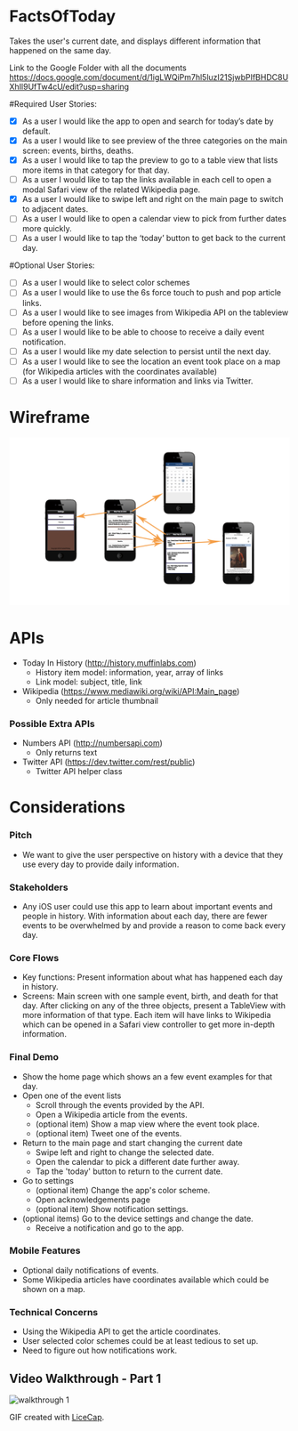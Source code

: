 # FactsOfToday
Takes the user's current date, and displays different information that happened on the same day.

Link to the Google Folder with all the documents
https://docs.google.com/document/d/1igLWQiPm7hl5luzI21SjwbPIfBHDC8UXhIl9UfTw4cU/edit?usp=sharing

#Required User Stories:

- [x] As a user I would like the app to open and search for today’s date by default.
- [x] As a user I would like to see preview of the three categories on the main screen: events, births, deaths.
- [x] As a user I would like to tap the preview to go to a table view that lists more items in that category for that day.
- [ ] As a user I would like to tap the links available in each cell to open a modal Safari view of the related Wikipedia page.
- [x] As a user I would like to swipe left and right on the main page to switch to adjacent dates.
- [ ] As a user I would like to open a calendar view to pick from further dates more quickly.
- [ ] As a user I would like to tap the ‘today’ button to get back to the current day.

#Optional User Stories:

- [ ] As a user I would like to select color schemes
- [ ] As a user I would like to use the 6s force touch to push and pop article links.
- [ ] As a user I would like to see images from Wikipedia API on the tableview before opening the links.
- [ ] As a user I would like to be able to choose to receive a daily event notification.
- [ ] As a user I would like my date selection to persist until the next day.
- [ ] As a user I would like to see the location an event took place on a map (for Wikipedia articles with the coordinates available)
- [ ] As a user I would like to share information and links via Twitter.

# Wireframe

![Wireframe](wireframe.png)


# APIs

* Today In History  (http://history.muffinlabs.com)
  * History item model: information, year, array of links
  * Link model: subject, title, link
* Wikipedia         (https://www.mediawiki.org/wiki/API:Main_page)
  * Only needed for article thumbnail

### Possible Extra APIs

* Numbers API       (http://numbersapi.com)
  * Only returns text
* Twitter API       (https://dev.twitter.com/rest/public)
  * Twitter API helper class

# Considerations

### Pitch

* We want to give the user perspective on history with a device that they use every day to provide daily information.

### Stakeholders

* Any iOS user could use this app to learn about important events and people in history. With information about each day, there are fewer events to be overwhelmed by and provide a reason to come back every day.

### Core Flows

* Key functions: Present information about what has happened each day in history.
* Screens: Main screen with one sample event, birth, and death for that day. After clicking on any of the three objects, present a TableView with more information of that type. Each item will have links to Wikipedia which can be opened in a Safari view controller to get more in-depth information.

### Final Demo

* Show the home page which shows an a few event examples for that day.
* Open one of the event lists
  * Scroll through the events provided by the API.
  * Open a Wikipedia article from the events.
  * (optional item) Show a map view where the event took place.
  * (optional item) Tweet one of the events.
* Return to the main page and start changing the current date
  * Swipe left and right to change the selected date.
  * Open the calendar to pick a different date further away.
  * Tap the 'today' button to return to the current date.
* Go to settings
  * (optional item) Change the app's color scheme.
  * Open acknowledgements page
  * (optional item) Show notification settings.
* (optional items) Go to the device settings and change the date.
  * Receive a notification and go to the app.


### Mobile Features

* Optional daily notifications of events.
* Some Wikipedia articles have coordinates available which could be shown on a map.

### Technical Concerns

* Using the Wikipedia API to get the article coordinates.
* User selected color schemes could be at least tedious to set up.
* Need to figure out how notifications work.


## Video Walkthrough - Part 1

![walkthrough 1](http://i.imgur.com/jEZlneV.gif)

GIF created with [LiceCap](http://www.cockos.com/licecap/).
